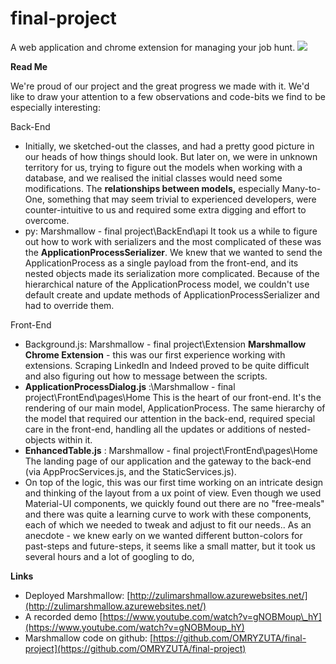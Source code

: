 # final-project
A web application and chrome extension for managing your job hunt.
![](RackMultipart20211018-4-1xy4qa2_html_51289b050488c5e.png)

**Read Me**

We&#39;re proud of our project and the great progress we made with it. We&#39;d like to draw your attention to a few observations and code-bits we find to be especially interesting:

Back-End

- Initially, we sketched-out the classes, and had a pretty good picture in our heads of how things should look. But later on, we were in unknown territory for us, trying to figure out the models when working with a database, and we realised the initial classes would need some modifications.
 The **relationships between models,** especially Many-to-One, something that may seem trivial to experienced developers, were counter-intuitive to us and required some extra digging and effort to overcome.
- py: Marshmallow - final project\BackEnd\api
It took us a while to figure out how to work with serializers and the most complicated of these was the **ApplicationProcessSerializer**.
 We knew that we wanted to send the ApplicationProcess as a single payload from the front-end, and its nested objects made its serialization more complicated.
 Because of the hierarchical nature of the ApplicationProcess model, we couldn&#39;t use default create and update methods of ApplicationProcessSerializer and had to override them.


Front-End

- Background.js: Marshmallow - final project\Extension
**Marshmallow Chrome Extension** - this was our first experience working with extensions. Scraping LinkedIn and Indeed proved to be quite difficult and also figuring out how to message between the scripts.
- **ApplicationProcessDialog.js** :\Marshmallow - final project\FrontEnd\pages\Home
This is the heart of our front-end. It&#39;s the rendering of our main model, ApplicationProcess. The same hierarchy of the model that required our attention in the back-end, required special care in the front-end, handling all the updates or additions of nested-objects within it.
- **EnhancedTable.js** : Marshmallow - final project\FrontEnd\pages\Home
The landing page of our application and the gateway to the back-end (via AppProcServices.js, and the StaticServices.js).
- On top of the logic, this was our first time working on an intricate design and thinking of the layout from a ux point of view. Even though we used Material-UI components, we quickly found out there are no &quot;free-meals&quot; and there was quite a learning curve to work with these components, each of which we needed to tweak and adjust to fit our needs..
 As an anecdote - we knew early on we wanted different button-colors for past-steps and future-steps, it seems like a small matter, but it took us several hours and a lot of googling to do,


**Links**

- Deployed Marshmallow: [http://zulimarshmallow.azurewebsites.net/](http://zulimarshmallow.azurewebsites.net/)
- A recorded demo [https://www.youtube.com/watch?v=gNOBMoup\_hY](https://www.youtube.com/watch?v=gNOBMoup_hY)
- Marshmallow code on github: [https://github.com/OMRYZUTA/final-project](https://github.com/OMRYZUTA/final-project)
